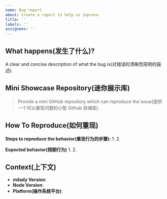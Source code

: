 ```yaml
---
name: Bug report
about: Create a report to help us improve
title: ''
labels: ''
assignees: ''
---
```


## What happens(发生了什么)?

A clear and concise description of what the bug is(对错误的清晰而简明的描述).

## Mini Showcase Repository(迷你展示库)

> Provide a mini GitHub repository which can reproduce the issue(提供一个可以重现问题的小型 Github 存储库).

<!-- https://github.com/YOUR_REPOSITORY_URL -->

## How To Reproduce(如何重现)

**Steps to reproduce the behavior(重现行为的步骤):** 1. 2.

**Expected behavior(预期行为)** 1. 2.

## Context(上下文)

- **milady Version**:
- **Node Version**:
- **Platform(操作系统平台)**:
